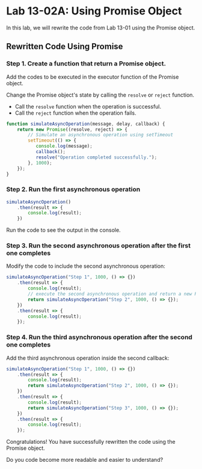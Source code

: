 # Lab 13-02A: Using Promise Object

In this lab, we will rewrite the code from Lab 13-01 using the Promise object.



## Rewritten Code Using Promise

### Step 1. Create a function that return a Promise object.

Add the codes to be executed in the executor function of the Promise object.

Change the Promise object's state by calling the `resolve` or `reject` function.
- Call the `resolve` function when the operation is successful.
- Call the `reject` function when the operation fails.

```javascript
function simulateAsyncOperation(message, delay, callback) {
    return new Promise((resolve, reject) => {
        // Simulate an asynchronous operation using setTimeout
        setTimeout(() => {
           console.log(message);
           callback();
           resolve("Operation completed successfully.");
        }, 1000);
    });
}
```

### Step 2. Run the first asynchronous operation

```javascript
simulateAsyncOperation()
    .then(result => {
        console.log(result);
    })
```

Run the code to see the output in the console.

### Step 3. Run the second asynchronous operation after the first one completes

Modify the code to include the second asynchronous operation:

```javascript
simulateAsyncOperation("Step 1", 1000, () => {})
    .then(result => {
        console.log(result);
        // execute the second asynchronous operation and return a new Promise object
        return simulateAsyncOperation("Step 2", 1000, () => {});
    })
    .then(result => {
        console.log(result);
    });
```

### Step 4. Run the third asynchronous operation after the second one completes

Add the third asynchronous operation inside the second callback:

```javascript
simulateAsyncOperation("Step 1", 1000, () => {})
    .then(result => {
        console.log(result);
        return simulateAsyncOperation("Step 2", 1000, () => {});
    })
    .then(result => {
        console.log(result);
        return simulateAsyncOperation("Step 3", 1000, () => {});
    })
    .then(result => {
        console.log(result);
    });
```

Congratulations! You have successfully rewritten the code using the Promise object.

Do you code become more readable and easier to understand?


